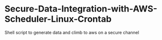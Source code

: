 # Secure-Data-Integration-with-AWS-Scheduler-Linux-Crontab
Shell script to generate data and climb to aws on a secure channel
